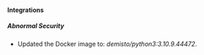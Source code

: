 #### Integrations
##### Abnormal Security
- Updated the Docker image to: *demisto/python3:3.10.9.44472*.
